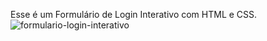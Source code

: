Esse é um Formulário de Login Interativo com HTML e CSS.
![formulario-login-interativo](https://user-images.githubusercontent.com/48922227/116173026-2f38bf80-a6e2-11eb-8dc6-542863eed600.PNG)

